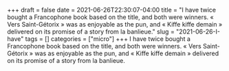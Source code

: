 +++draft = falsedate = 2021-06-26T22:30:07-04:00title = "I have twice bought a Francophone book based on the title, and both were winners. « Vers Saint-Gétorix » was as enjoyable as the pun, and « Kiffe kiffe demain » delivered on its promise of a story from la banlieue."slug = "2021-06-26-I-have"tags = []categories = ["micro"]+++I have twice bought a Francophone book based on the title, and both were winners. « Vers Saint-Gétorix » was as enjoyable as the pun, and « Kiffe kiffe demain » delivered on its promise of a story from la banlieue.